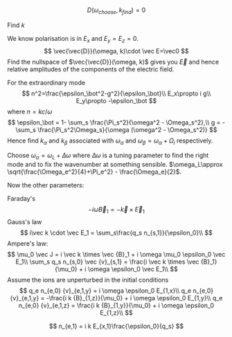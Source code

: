 $$
D(\omega_{choose}, k_{find})=0
$$

Find $k$

We know polarisation is in $E_x$ and $E_y=E_z=0$.
$$
\vec{\vec{D}}(\omega, k)\cdot \vec E=\vec0
$$
Find the nullspace of $\vec{\vec{D}}(\omega, k)$ gives you $\vec E$ and hence relative amplitudes of the components of the electric field.

For the extraordinary mode
$$
n^2=\frac{\epsilon_\bot^2-g^2}{\epsilon_\bot}\\
E_x\propto i g\\
E_y\propto -\epsilon_\bot
$$
where $n=kc/\omega$
$$
\epsilon_\bot = 1- \sum_s \frac{\Pi_s^2}{\omega^2 - \Omega_s^2},\\
g = -\sum_s \frac{\Pi_s^2\Omega_s}{\omega (\omega^2 - \Omega_s^2)}
$$
Hence find $k_\alpha$ and $k_\beta$ associated with $\omega_\alpha$ and $\omega_\beta = \omega_\alpha + \Omega_i$ respectively. 

Choose $\omega_\alpha=\omega_L+ \Delta\omega$ where $\Delta \omega$ is a tuning parameter to find the right mode and to fix the wavenumber at something sensible. $\omega_L\approx \sqrt{\frac{\Omega_e^2}{4}+\Pi_e^2} - \frac{\Omega_e}{2}$.

Now the other parameters:

Faraday's
$$
-i\omega\vec B_1 = - \vec k \times \vec E_1
$$
Gauss's law
$$
i\vec k \cdot \vec E_1 =  \sum_s\frac{q_s n_{s,1}}{\epsilon_0}\\
$$
Ampere's law:
$$
\mu_0 \vec J = i \vec k \times \vec {B}_1 + i \omega \mu_0 \epsilon_0 \vec E_1\\
\sum_s q_s n_{s,0} \vec {v}_{s,1} = \frac{i \vec k \times \vec {B}_1}{\mu_0} + i \omega \epsilon_0 \vec E_1\\
$$
Assume the ions are unperturbed in the initial conditions
$$
q_e n_{e,0} {v}_{e,1,y} = i  \omega \epsilon_0 E_{1,x}\\
q_e n_{e,0} {v}_{e,1,y} = -\frac{i k {B}_{1,z}}{\mu_0} + i \omega \epsilon_0 E_{1,y}\\
q_e n_{e,0} {v}_{e,1,z} = \frac{i k {B}_{1,y}}{\mu_0} + i \omega \epsilon_0 E_{1,z}\\
$$

$$
n_{e,1} = i k E_{x,1}\frac{\epsilon_0}{q_s}
$$





